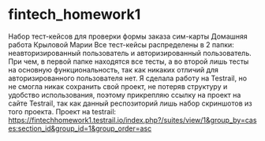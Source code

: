 # fintech_homework1
Набор тест-кейсов для проверки формы заказа сим-карты
Домашняя работа Крыловой Марии 
Все тест-кейсы распределены в 2 папки: неавторизированный пользователь и авторизированный пользователь. При чем, в первой папке находятся все тесты, а во второй лишь тесты на основную функциональность, так как никаких отличий для авторизированного пользователя нет.
Я сделала работу на Testrail, но не смогла никак сохранить свой проект, не потеряв структуру и удобство использования, поэтому прикрепляю ссылку на проект на сайте Testrail, так как данный респозиторий лишь набор скриншотов из того проекта.
Проект на testrail: https://fintechhomework1.testrail.io/index.php?/suites/view/1&group_by=cases:section_id&group_id=1&group_order=asc
